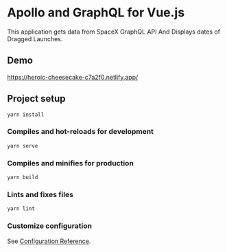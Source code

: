 # Apollo and GraphQL for Vue.js

This application gets data from SpaceX GraphQL API
And Displays  dates of Dragged Launches.

## Demo

<https://heroic-cheesecake-c7a2f0.netlify.app/>

## Project setup

```
yarn install
```

### Compiles and hot-reloads for development

```
yarn serve
```

### Compiles and minifies for production

```
yarn build
```

### Lints and fixes files

```
yarn lint
```

### Customize configuration

See [Configuration Reference](https://cli.vuejs.org/config/).
